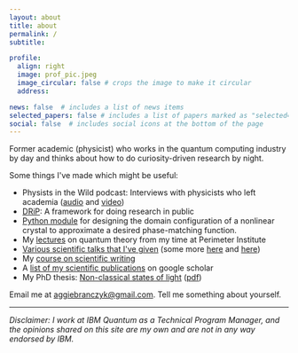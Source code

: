 ```yaml
---
layout: about
title: about
permalink: /
subtitle:

profile:
  align: right
  image: prof_pic.jpeg
  image_circular: false # crops the image to make it circular
  address:

news: false  # includes a list of news items
selected_papers: false # includes a list of papers marked as "selected={true}"
social: false  # includes social icons at the bottom of the page
---
```

Former academic (physicist) who works in the quantum computing industry by day and thinks about how to do curiosity-driven research by night.

Some things I've made which might be useful:
- Physists in the Wild podcast: Interviews with physicists who left academia ([audio](https://physicistsinthewild.buzzsprout.com) and [video](https://www.youtube.com/playlist?list=PLnwt2ODY2PX0hnUJgIwCwHSkPzH4J4fVX))
- [DRiP](https://github.com/DRiP-project): A framework for doing research in public
- [Python module](https://github.com/abranczyk/custom-poling) for designing the domain configuration of a nonlinear crystal to approximate a desired phase-matching function.
- My [lectures](https://pirsa.org/speaker/agata-branczyk) on quantum theory from my time at Perimeter Institute
- [Various scientific talks that I've given](https://youtube.com/playlist?list=PLnwt2ODY2PX0ZTTHs7xHMPpCZXxwHX9VW&si=hSxU3hFRmEXfWDlW) (some more [here](http://www.fields.utoronto.ca/video-archive/2017/08/2405-17470) and [here](http://www.fields.utoronto.ca/video-archive/2015/08/382-4951))
- My [course on scientific writing](https://youtube.com/playlist?list=PLnwt2ODY2PX1P_23KOr0hs_zMeBHE3Q0d&si=XLrzEtKj1SlFdfdC)
- A [list of my scientific publications](https://scholar.google.com/citations?user=TrDQTukAAAAJ&hl=en) on google scholar
- My PhD thesis: [Non-classical states of light](https://espace.library.uq.edu.au/view/UQ:220610) ([pdf](/assets/pdf/Branczyk2010_Non-classical_states_of_light.pdf))

Email me at [aggiebranczyk@gmail.com](mailto:aggiebranczyk@gmail.com). Tell me something about yourself. 

---
<i>Disclaimer: I work at IBM Quantum as a Technical Program Manager, and the opinions shared on this site are my own and are not in any way endorsed by IBM.</i>
